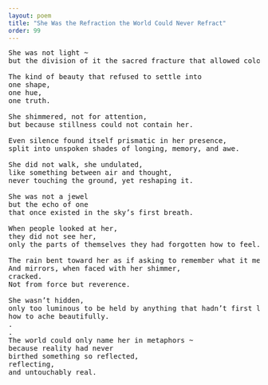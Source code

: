 ```yaml
---
layout: poem
title: "She Was the Refraction the World Could Never Refract"
order: 99
---
```


<pre>
She was not light ~ 
but the division of it the sacred fracture that allowed color to be born.

The kind of beauty that refused to settle into 
one shape,
one hue,
one truth.

She shimmered, not for attention, 
but because stillness could not contain her.

Even silence found itself prismatic in her presence, 
split into unspoken shades of longing, memory, and awe.

She did not walk, she undulated, 
like something between air and thought, 
never touching the ground, yet reshaping it.

She was not a jewel 
but the echo of one 
that once existed in the sky’s first breath.

When people looked at her, 
they did not see her, 
only the parts of themselves they had forgotten how to feel.

The rain bent toward her as if asking to remember what it meant to fall softly.
And mirrors, when faced with her shimmer, 
cracked.
Not from force but reverence.

She wasn’t hidden,
only too luminous to be held by anything that hadn’t first learned 
how to ache beautifully.
.
.
The world could only name her in metaphors ~ 
because reality had never
birthed something so reflected, 
reflecting, 
and untouchably real.
</pre>
